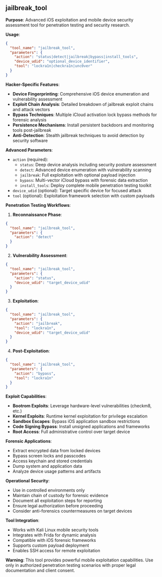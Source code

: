 ## jailbreak_tool

**Purpose**: Advanced iOS exploitation and mobile device security assessment tool for penetration testing and security research.

**Usage**:
```json
{
  "tool_name": "jailbreak_tool",
  "parameters": {
    "action": "status|detect|jailbreak|bypass|install_tools",
    "device_udid": "optional_device_identifier",
    "tool": "lockra1n|checkra1n|unc0ver"
  }
}
```

**Hacker-Specific Features**:
- **Device Fingerprinting**: Comprehensive iOS device enumeration and vulnerability assessment
- **Exploit Chain Analysis**: Detailed breakdown of jailbreak exploit chains and attack vectors
- **Bypass Techniques**: Multiple iCloud activation lock bypass methods for forensic analysis
- **Persistence Mechanisms**: Install persistent backdoors and monitoring tools post-jailbreak
- **Anti-Detection**: Stealth jailbreak techniques to avoid detection by security software

**Advanced Parameters**:
- `action` (required): 
  - `status`: Deep device analysis including security posture assessment
  - `detect`: Advanced device enumeration with vulnerability scanning
  - `jailbreak`: Full exploitation with optional payload injection
  - `bypass`: Multi-vector iCloud bypass with forensic data extraction
  - `install_tools`: Deploy complete mobile penetration testing toolkit
- `device_udid` (optional): Target specific device for focused attack
- `tool` (optional): Exploitation framework selection with custom payloads

**Penetration Testing Workflows**:

1. **Reconnaissance Phase**:
```json
{
  "tool_name": "jailbreak_tool",
  "parameters": {
    "action": "detect"
  }
}
```

2. **Vulnerability Assessment**:
```json
{
  "tool_name": "jailbreak_tool",
  "parameters": {
    "action": "status",
    "device_udid": "target_device_udid"
  }
}
```

3. **Exploitation**:
```json
{
  "tool_name": "jailbreak_tool",
  "parameters": {
    "action": "jailbreak",
    "tool": "lockra1n",
    "device_udid": "target_device_udid"
  }
}
```

4. **Post-Exploitation**:
```json
{
  "tool_name": "jailbreak_tool",
  "parameters": {
    "action": "bypass",
    "tool": "lockra1n"
  }
}
```

**Exploit Capabilities**:
- **Bootrom Exploits**: Leverage hardware-level vulnerabilities (checkm8, etc.)
- **Kernel Exploits**: Runtime kernel exploitation for privilege escalation
- **Sandbox Escapes**: Bypass iOS application sandbox restrictions
- **Code Signing Bypass**: Install unsigned applications and frameworks
- **Root Access**: Full administrative control over target device

**Forensic Applications**:
- Extract encrypted data from locked devices
- Bypass screen locks and passcodes
- Access keychain and stored credentials
- Dump system and application data
- Analyze device usage patterns and artifacts

**Operational Security**:
- Use in controlled environments only
- Maintain chain of custody for forensic evidence
- Document all exploitation steps for reporting
- Ensure legal authorization before proceeding
- Consider anti-forensics countermeasures on target devices

**Tool Integration**:
- Works with Kali Linux mobile security tools
- Integrates with Frida for dynamic analysis
- Compatible with iOS forensic frameworks
- Supports custom payload deployment
- Enables SSH access for remote exploitation

**Warning**: This tool provides powerful mobile exploitation capabilities. Use only in authorized penetration testing scenarios with proper legal documentation and client consent.
